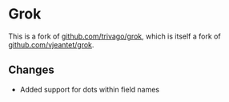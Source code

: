 # Grok

This is a fork of [github.com/trivago/grok](https://github.com/trivago/grok), which is itself a fork of [github.com/vjeantet/grok](https://github.com/vjeantet/grok).

## Changes

- Added support for dots within field names
